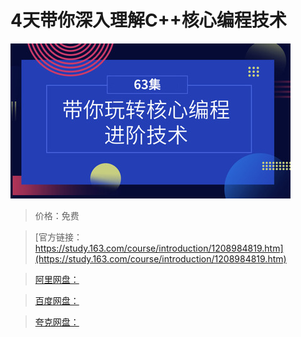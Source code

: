 # 4天带你深入理解C++核心编程技术

![img](../../../assets/study163/free/e80f970c4b9b4c07bc0ffd920cbe909b.jpg)

> 价格：免费

> [官方链接：https://study.163.com/course/introduction/1208984819.htm](https://study.163.com/course/introduction/1208984819.htm)

> [阿里网盘：]()

> [百度网盘：]()

> [夸克网盘：]()
